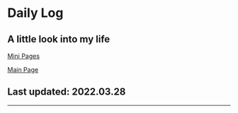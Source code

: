 # Daily Log
## A little look into my life

[Mini Pages](/mini/index.md)

[Main Page](https://home.oscie.net)

## Last updated: 2022.03.28

---